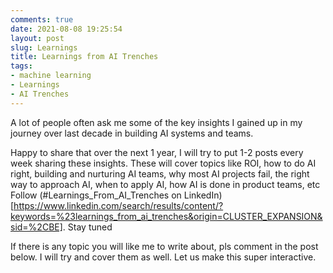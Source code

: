 ```yaml
---
comments: true
date: 2021-08-08 19:25:54
layout: post
slug: Learnings
title: Learnings from AI Trenches
tags:
- machine learning
- Learnings
- AI Trenches
---
```


A lot of people often ask me some of the key insights I gained up in my journey over last decade in building AI systems and teams.

Happy to share that over the next 1 year, I will try to put 1-2 posts every week sharing these insights. These will cover topics like ROI, how to do AI right, building and nurturing AI teams, why most AI projects fail, the right way to approach AI, when to apply AI, how AI is done in product teams, etc Follow (#Learnings_From_AI_Trenches on LinkedIn) [https://www.linkedin.com/search/results/content/?keywords=%23learnings_from_ai_trenches&origin=CLUSTER_EXPANSION&sid=%2CBE]. Stay tuned

If there is any topic you will like me to write about, pls comment in the post below. I will try and cover them as well. Let us make this super interactive.